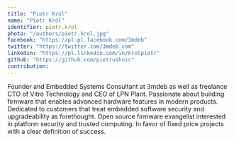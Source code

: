 ```yaml
---
title: "Piotr Król"
name: "Piotr Król"
identifier: piotr.krol
photo: "/authors/piotr.krol.jpg"
facebook: "https://pl-pl.facebook.com/3mdeb"
twitter: "https://twitter.com/3mdeb_com"
linkedin: "https://pl.linkedin.com/in/krolpiotr"
github: "https://github.com/pietrushnic"
contribution:
---
```

Founder and Embedded Systems Consultant at 3mdeb as well as freelance CTO of
Vitro Technology and CEO of LPN Plant. Passionate about building firmware that
enables advanced hardware features in modern products. Dedicated to customers
that treat embedded software security and upgradeability as forethought. Open
source firmware evangelist interested in platform security and trusted
computing. In favor of fixed price projects with a clear definition of success.
